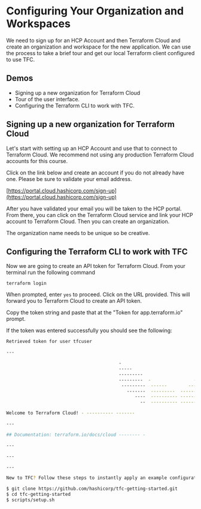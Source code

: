 # Configuring Your Organization and Workspaces

We need to sign up for an HCP Account and then Terraform Cloud and create an organization and workspace for the new application. We can use the process to take a brief tour and get our local Terraform client configured to use TFC.

## Demos

- Signing up a new organization for Terraform Cloud
- Tour of the user interface.
- Configuring the Terraform CLI to work with TFC.

## Signing up a new organization for Terraform Cloud

Let's start with setting up an HCP Account and use that to connect to Terraform Cloud. We recommend not using any production Terraform Cloud accounts for this course.

Click on the link below and create an account if you do not already have one. Please be sure to validate your email address.

[https://portal.cloud.hashicorp.com/sign-up](https://portal.cloud.hashicorp.com/sign-up)

After you have validated your email you will be taken to the HCP portal. From there, you can click on the Terraform Cloud service and link your HCP account to Terraform Cloud. Then you can create an organization.

The organization name needs to be unique so be creative.

## Configuring the Terraform CLI to work with TFC

Now we are going to create an API token for Terraform Cloud. From your terminal run the following command

```
terraform login
```

When prompted, enter `yes` to proceed. Click on the URL provided. This will forward you to Terraform Cloud to create an API token. 

Copy the token string and paste that at the "Token for app.terraform.io" prompt.

If the token was entered successfully you should see the following:

```bash
Retrieved token for user tfcuser

---

                                          -
                                          -----                           -
                                          ---------                      --
                                          ---------  -                -----
                                           ---------  ------        -------
                                             -------  ---------  ----------
                                                ----  ---------- ----------
                                                  --  ---------- ----------

Welcome to Terraform Cloud! - ---------- -------

---

## Documentation: terraform.io/docs/cloud -------- -

---

---

---

New to TFC? Follow these steps to instantly apply an example configuration:

$ git clone https://github.com/hashicorp/tfc-getting-started.git
$ cd tfc-getting-started
$ scripts/setup.sh
```
